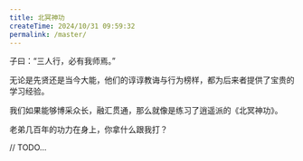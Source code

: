```yaml
---
title: 北冥神功
createTime: 2024/10/31 09:59:32
permalink: /master/
---
```

子曰：“三人行，必有我师焉。”

无论是先贤还是当今大能，他们的谆谆教诲与行为榜样，都为后来者提供了宝贵的学习经验。

我们如果能够博采众长，融汇贯通，那么就像是练习了逍遥派的《北冥神功》。

老弟几百年的功力在身上，你拿什么跟我打？

// TODO...
